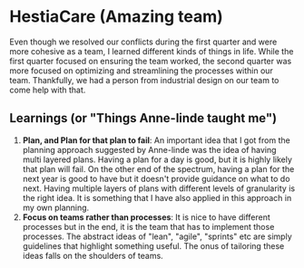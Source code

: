 # HestiaCare (Amazing team)
Even though we resolved our conflicts during the first quarter and were more cohesive as a team, I learned different kinds of things in life. While the first quarter focused on ensuring the team worked, the second quarter was more focused on optimizing and streamlining the processes within our team. Thankfully, we had a person from industrial design on our team to come help with that.

## Learnings (or "Things Anne-linde taught me")
1. **Plan, and Plan for that plan to fail**: An important idea that I got from the planning approach suggested by Anne-linde was the idea of having multi layered plans. Having a plan for a day is good, but it is highly likely that plan will fail. On the other end of the spectrum, having a plan for the next year is good to have but it doesn't provide guidance on what to do next. Having multiple layers of plans with different levels of granularity is the right idea. It is something that I have also applied in this approach in my own planning.
2. **Focus on teams rather than processes**: It is nice to have different processes but in the end, it is the team that has to implement those processes. The abstract ideas of "lean", "agile", "sprints" etc are simply guidelines that highlight something useful. The onus of tailoring these ideas falls on the shoulders of teams.   
